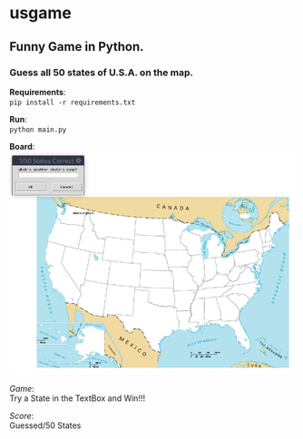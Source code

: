 # usgame

## Funny Game in Python. 

### Guess all 50 states of U.S.A. on the map.

**Requirements**:\
`pip install -r requirements.txt`

**Run**: \
`python main.py`

**Board**: \
![](app.png)

*Game*:\
Try a State in the TextBox and Win!!!

*Score*:\
Guessed/50 States